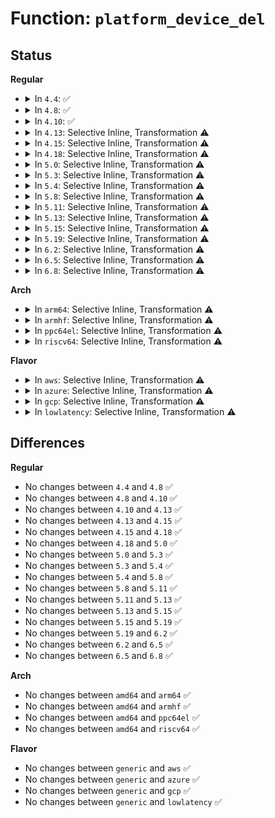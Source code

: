 # Function: <code>platform_device_del</code>

## Status
<b>Regular</b>
<ul>
<li>
<details>
<summary>In <code>4.4</code>: ✅</summary>

```c
void platform_device_del(struct platform_device *pdev);
```

**Collision:** Unique Global

**Inline:** No

**Transformation:** False

**Instances:**

```
In drivers/base/platform.c (ffffffff8154dd50)
Location: drivers/base/platform.c:412
Inline: False
Direct callers:
  - drivers/base/platform.c:__platform_create_bundle
  - drivers/base/platform.c:platform_add_devices
```
**Symbols:**

```
ffffffff8154dd50-ffffffff8154dde3: platform_device_del (STB_GLOBAL)
```
</details>
</li>
<li>
<details>
<summary>In <code>4.8</code>: ✅</summary>

```c
void platform_device_del(struct platform_device *pdev);
```

**Collision:** Unique Global

**Inline:** No

**Transformation:** False

**Instances:**

```
In drivers/base/platform.c (ffffffff8159fb70)
Location: drivers/base/platform.c:432
Inline: False
Direct callers:
  - drivers/base/platform.c:__platform_create_bundle
  - drivers/base/platform.c:platform_add_devices
```
**Symbols:**

```
ffffffff8159fb70-ffffffff8159fbf6: platform_device_del (STB_GLOBAL)
```
</details>
</li>
<li>
<details>
<summary>In <code>4.10</code>: ✅</summary>

```c
void platform_device_del(struct platform_device *pdev);
```

**Collision:** Unique Global

**Inline:** No

**Transformation:** False

**Instances:**

```
In drivers/base/platform.c (ffffffff815ce1b0)
Location: drivers/base/platform.c:447
Inline: False
Direct callers:
  - drivers/base/platform.c:__platform_create_bundle
  - drivers/base/platform.c:platform_add_devices
```
**Symbols:**

```
ffffffff815ce1b0-ffffffff815ce238: platform_device_del (STB_GLOBAL)
```
</details>
</li>
<li>
<details>
<summary>In <code>4.13</code>: Selective Inline, Transformation ⚠️</summary>

```c
void platform_device_del(struct platform_device *pdev);
```

**Collision:** Unique Global

**Inline:** Selective

**Transformation:** True

**Instances:**

```
In drivers/base/platform.c (ffffffff815e3576)
Location: drivers/base/platform.c:447
Inline: True
Inline callers:
  - drivers/base/platform.c:__platform_create_bundle
  - drivers/base/platform.c:platform_device_unregister
Direct callers:
  - drivers/base/platform.c:__platform_create_bundle
  - drivers/base/platform.c:platform_device_unregister
```
**Symbols:**

```
ffffffff815e30f0-ffffffff815e3172: platform_device_del.part.12 (STB_LOCAL)
ffffffff815e3180-ffffffff815e3197: platform_device_del (STB_GLOBAL)
```
</details>
</li>
<li>
<details>
<summary>In <code>4.15</code>: Selective Inline, Transformation ⚠️</summary>

```c
void platform_device_del(struct platform_device *pdev);
```

**Collision:** Unique Global

**Inline:** Selective

**Transformation:** True

**Instances:**

```
In drivers/base/platform.c (ffffffff8164a726)
Location: drivers/base/platform.c:447
Inline: True
Inline callers:
  - drivers/base/platform.c:__platform_create_bundle
  - drivers/base/platform.c:platform_device_unregister
Direct callers:
  - drivers/base/platform.c:__platform_create_bundle
  - drivers/base/platform.c:platform_device_unregister
```
**Symbols:**

```
ffffffff8164a2a0-ffffffff8164a322: platform_device_del.part.12 (STB_LOCAL)
ffffffff8164a330-ffffffff8164a347: platform_device_del (STB_GLOBAL)
```
</details>
</li>
<li>
<details>
<summary>In <code>4.18</code>: Selective Inline, Transformation ⚠️</summary>

```c
void platform_device_del(struct platform_device *pdev);
```

**Collision:** Unique Global

**Inline:** Selective

**Transformation:** True

**Instances:**

```
In drivers/base/platform.c (ffffffff81685c96)
Location: drivers/base/platform.c:446
Inline: True
Inline callers:
  - drivers/base/platform.c:__platform_create_bundle
  - drivers/base/platform.c:platform_device_unregister
Direct callers:
  - drivers/tty/serial/8250/8250_core.c:serial8250_init
  - drivers/base/platform.c:__platform_create_bundle
  - drivers/base/platform.c:platform_device_unregister
```
**Symbols:**

```
ffffffff816856b0-ffffffff81685732: platform_device_del.part.13 (STB_LOCAL)
ffffffff81685740-ffffffff81685756: platform_device_del (STB_GLOBAL)
```
</details>
</li>
<li>
<details>
<summary>In <code>5.0</code>: Selective Inline, Transformation ⚠️</summary>

```c
void platform_device_del(struct platform_device *pdev);
```

**Collision:** Unique Global

**Inline:** Selective

**Transformation:** True

**Instances:**

```
In drivers/base/platform.c (ffffffff816a591c)
Location: drivers/base/platform.c:447
Inline: True
Inline callers:
  - drivers/base/platform.c:__platform_create_bundle
  - drivers/base/platform.c:platform_device_unregister
Direct callers:
  - drivers/tty/serial/8250/8250_core.c:serial8250_init
  - drivers/base/platform.c:__platform_create_bundle
  - drivers/base/platform.c:platform_device_unregister
```
**Symbols:**

```
ffffffff816a5320-ffffffff816a5397: platform_device_del.part.14 (STB_LOCAL)
ffffffff816a53a0-ffffffff816a53bf: platform_device_del (STB_GLOBAL)
```
</details>
</li>
<li>
<details>
<summary>In <code>5.3</code>: Selective Inline, Transformation ⚠️</summary>

```c
void platform_device_del(struct platform_device *pdev);
```

**Collision:** Unique Global

**Inline:** Selective

**Transformation:** True

**Instances:**

```
In drivers/base/platform.c (ffffffff816de8ec)
Location: drivers/base/platform.c:487
Inline: True
Inline callers:
  - drivers/base/platform.c:__platform_create_bundle
  - drivers/base/platform.c:platform_device_unregister
Direct callers:
  - drivers/tty/serial/8250/8250_core.c:serial8250_init
  - drivers/base/platform.c:__platform_create_bundle
  - drivers/base/platform.c:platform_device_unregister
```
**Symbols:**

```
ffffffff816de2b0-ffffffff816de327: platform_device_del.part.0 (STB_LOCAL)
ffffffff816de330-ffffffff816de34f: platform_device_del (STB_GLOBAL)
```
</details>
</li>
<li>
<details>
<summary>In <code>5.4</code>: Selective Inline, Transformation ⚠️</summary>

```c
void platform_device_del(struct platform_device *pdev);
```

**Collision:** Unique Global

**Inline:** Selective

**Transformation:** True

**Instances:**

```
In drivers/base/platform.c (ffffffff81702b6c)
Location: drivers/base/platform.c:565
Inline: True
Inline callers:
  - drivers/base/platform.c:__platform_create_bundle
  - drivers/base/platform.c:platform_device_unregister
Direct callers:
  - drivers/tty/serial/8250/8250_core.c:serial8250_init
  - drivers/base/platform.c:__platform_create_bundle
  - drivers/base/platform.c:platform_device_unregister
```
**Symbols:**

```
ffffffff817024a0-ffffffff81702516: platform_device_del.part.0 (STB_LOCAL)
ffffffff81702520-ffffffff8170253f: platform_device_del (STB_GLOBAL)
```
</details>
</li>
<li>
<details>
<summary>In <code>5.8</code>: Selective Inline, Transformation ⚠️</summary>

```c
void platform_device_del(struct platform_device *pdev);
```

**Collision:** Unique Global

**Inline:** Selective

**Transformation:** True

**Instances:**

```
In drivers/base/platform.c (ffffffff817bce2c)
Location: drivers/base/platform.c:626
Inline: True
Inline callers:
  - drivers/base/platform.c:__platform_create_bundle
  - drivers/base/platform.c:platform_add_devices
Direct callers:
  - drivers/tty/serial/8250/8250_core.c:serial8250_init
  - drivers/base/platform.c:__platform_create_bundle
  - drivers/base/platform.c:platform_add_devices
```
**Symbols:**

```
ffffffff817bc230-ffffffff817bc2a6: platform_device_del.part.0 (STB_LOCAL)
ffffffff817bc2b0-ffffffff817bc2cf: platform_device_del (STB_GLOBAL)
```
</details>
</li>
<li>
<details>
<summary>In <code>5.11</code>: Selective Inline, Transformation ⚠️</summary>

```c
void platform_device_del(struct platform_device *pdev);
```

**Collision:** Unique Global

**Inline:** Selective

**Transformation:** True

**Instances:**

```
In drivers/base/platform.c (ffffffff817d1d18)
Location: drivers/base/platform.c:778
Inline: True
Inline callers:
  - drivers/base/platform.c:__platform_create_bundle
  - drivers/base/platform.c:platform_add_devices
Direct callers:
  - drivers/tty/serial/8250/8250_core.c:serial8250_init
  - drivers/base/platform.c:__platform_create_bundle
  - drivers/base/platform.c:platform_add_devices
```
**Symbols:**

```
ffffffff817d0e70-ffffffff817d0ee6: platform_device_del.part.0 (STB_LOCAL)
ffffffff817d0ef0-ffffffff817d0f0f: platform_device_del (STB_GLOBAL)
```
</details>
</li>
<li>
<details>
<summary>In <code>5.13</code>: Selective Inline, Transformation ⚠️</summary>

```c
void platform_device_del(struct platform_device *pdev);
```

**Collision:** Unique Global

**Inline:** Selective

**Transformation:** True

**Instances:**

```
In drivers/base/platform.c (ffffffff817b5748)
Location: drivers/base/platform.c:777
Inline: True
Inline callers:
  - drivers/base/platform.c:__platform_create_bundle
  - drivers/base/platform.c:platform_add_devices
Direct callers:
  - drivers/tty/serial/8250/8250_core.c:serial8250_init
  - drivers/base/platform.c:__platform_create_bundle
  - drivers/base/platform.c:platform_add_devices
```
**Symbols:**

```
ffffffff817b4890-ffffffff817b4906: platform_device_del.part.0 (STB_LOCAL)
ffffffff817b4910-ffffffff817b492f: platform_device_del (STB_GLOBAL)
```
</details>
</li>
<li>
<details>
<summary>In <code>5.15</code>: Selective Inline, Transformation ⚠️</summary>

```c
void platform_device_del(struct platform_device *pdev);
```

**Collision:** Unique Global

**Inline:** Selective

**Transformation:** True

**Instances:**

```
In drivers/base/platform.c (ffffffff8183ec58)
Location: drivers/base/platform.c:741
Inline: True
Inline callers:
  - drivers/base/platform.c:__platform_create_bundle
  - drivers/base/platform.c:platform_add_devices
Direct callers:
  - drivers/tty/serial/8250/8250_core.c:serial8250_init
  - drivers/base/platform.c:__platform_create_bundle
  - drivers/base/platform.c:platform_add_devices
```
**Symbols:**

```
ffffffff8183de80-ffffffff8183df02: platform_device_del.part.0 (STB_LOCAL)
ffffffff81d0330c-ffffffff81d03320: platform_device_del.part.0.cold (STB_LOCAL)
ffffffff8183df10-ffffffff8183df2f: platform_device_del (STB_GLOBAL)
```
</details>
</li>
<li>
<details>
<summary>In <code>5.19</code>: Selective Inline, Transformation ⚠️</summary>

```c
void platform_device_del(struct platform_device *pdev);
```

**Collision:** Unique Global

**Inline:** Selective

**Transformation:** True

**Instances:**

```
In drivers/base/platform.c (ffffffff81981b81)
Location: drivers/base/platform.c:746
Inline: True
Inline callers:
  - drivers/base/platform.c:__platform_create_bundle
  - drivers/base/platform.c:platform_add_devices
Direct callers:
  - drivers/tty/serial/8250/8250_core.c:serial8250_init
  - drivers/base/platform.c:__platform_create_bundle
  - drivers/base/platform.c:platform_add_devices
```
**Symbols:**

```
ffffffff81980c60-ffffffff81980cec: platform_device_del.part.0 (STB_LOCAL)
ffffffff81ecba85-ffffffff81ecba99: platform_device_del.part.0.cold (STB_LOCAL)
ffffffff81980cf0-ffffffff81980d1b: platform_device_del (STB_GLOBAL)
```
</details>
</li>
<li>
<details>
<summary>In <code>6.2</code>: Selective Inline, Transformation ⚠️</summary>

```c
void platform_device_del(struct platform_device *pdev);
```

**Collision:** Unique Global

**Inline:** Selective

**Transformation:** True

**Instances:**

```
In drivers/base/platform.c (ffffffff81aef841)
Location: drivers/base/platform.c:746
Inline: True
Inline callers:
  - drivers/base/platform.c:__platform_create_bundle
  - drivers/base/platform.c:platform_add_devices
Direct callers:
  - drivers/tty/serial/8250/8250_core.c:serial8250_init
  - drivers/base/platform.c:__platform_create_bundle
  - drivers/base/platform.c:platform_add_devices
```
**Symbols:**

```
ffffffff81aee7d0-ffffffff81aee85c: platform_device_del.part.0 (STB_LOCAL)
ffffffff82098736-ffffffff8209874a: platform_device_del.part.0.cold (STB_LOCAL)
ffffffff81aee870-ffffffff81aee89b: platform_device_del (STB_GLOBAL)
```
</details>
</li>
<li>
<details>
<summary>In <code>6.5</code>: Selective Inline, Transformation ⚠️</summary>

```c
void platform_device_del(struct platform_device *pdev);
```

**Collision:** Unique Global

**Inline:** Selective

**Transformation:** True

**Instances:**

```
In drivers/base/platform.c (ffffffff81b3dc21)
Location: drivers/base/platform.c:746
Inline: True
Inline callers:
  - drivers/base/platform.c:__platform_create_bundle
  - drivers/base/platform.c:platform_add_devices
Direct callers:
  - drivers/tty/serial/8250/8250_core.c:serial8250_init
  - drivers/base/platform.c:__platform_create_bundle
  - drivers/base/platform.c:platform_add_devices
```
**Symbols:**

```
ffffffff81b3cb90-ffffffff81b3cc1e: platform_device_del.part.0 (STB_LOCAL)
ffffffff82119722-ffffffff82119736: platform_device_del.part.0.cold (STB_LOCAL)
ffffffff81b3cc30-ffffffff81b3cc5b: platform_device_del (STB_GLOBAL)
```
</details>
</li>
<li>
<details>
<summary>In <code>6.8</code>: Selective Inline, Transformation ⚠️</summary>

```c
void platform_device_del(struct platform_device *pdev);
```

**Collision:** Unique Global

**Inline:** Selective

**Transformation:** True

**Instances:**

```
In drivers/base/platform.c (ffffffff81b95761)
Location: drivers/base/platform.c:746
Inline: True
Inline callers:
  - drivers/base/platform.c:__platform_create_bundle
  - drivers/base/platform.c:platform_add_devices
Direct callers:
  - drivers/tty/serial/8250/8250_core.c:serial8250_init
  - drivers/base/platform.c:__platform_create_bundle
  - drivers/base/platform.c:platform_add_devices
```
**Symbols:**

```
ffffffff81b946c0-ffffffff81b9474e: platform_device_del.part.0 (STB_LOCAL)
ffffffff821f76e4-ffffffff821f76f8: platform_device_del.part.0.cold (STB_LOCAL)
ffffffff81b94760-ffffffff81b9478b: platform_device_del (STB_GLOBAL)
```
</details>
</li>
</ul>
<b>Arch</b>
<ul>
<li>
<details>
<summary>In <code>arm64</code>: Selective Inline, Transformation ⚠️</summary>

```c
void platform_device_del(struct platform_device *pdev);
```

**Collision:** Unique Global

**Inline:** Selective

**Transformation:** True

**Instances:**

```
In drivers/base/platform.c (ffff8000108ee6a8)
Location: drivers/base/platform.c:565
Inline: True
Inline callers:
  - drivers/base/platform.c:__platform_create_bundle
  - drivers/base/platform.c:platform_device_unregister
Direct callers:
  - drivers/tty/serial/8250/8250_core.c:serial8250_init
  - drivers/base/platform.c:__platform_create_bundle
  - drivers/base/platform.c:platform_device_unregister
```
**Symbols:**

```
ffff8000108ede20-ffff8000108edeac: platform_device_del.part.0 (STB_LOCAL)
ffff8000108edeb0-ffff8000108edee8: platform_device_del (STB_GLOBAL)
```
</details>
</li>
<li>
<details>
<summary>In <code>armhf</code>: Selective Inline, Transformation ⚠️</summary>

```c
void platform_device_del(struct platform_device *pdev);
```

**Collision:** Unique Global

**Inline:** Selective

**Transformation:** True

**Instances:**

```
In drivers/base/platform.c (c09dc200)
Location: drivers/base/platform.c:565
Inline: True
Inline callers:
  - drivers/base/platform.c:__platform_create_bundle
  - drivers/base/platform.c:platform_device_unregister
Direct callers:
  - drivers/tty/serial/8250/8250_core.c:serial8250_init
  - drivers/base/platform.c:__platform_create_bundle
  - drivers/base/platform.c:platform_device_unregister
```
**Symbols:**

```
c09dbca4-c09dbd28: platform_device_del.part.0 (STB_LOCAL)
c09dbd28-c09dbd54: platform_device_del (STB_GLOBAL)
```
</details>
</li>
<li>
<details>
<summary>In <code>ppc64el</code>: Selective Inline, Transformation ⚠️</summary>

```c
void platform_device_del(struct platform_device *pdev);
```

**Collision:** Unique Global

**Inline:** Selective

**Transformation:** True

**Instances:**

```
In drivers/base/platform.c (c00000000098722c)
Location: drivers/base/platform.c:565
Inline: True
Inline callers:
  - drivers/base/platform.c:__platform_create_bundle
  - drivers/base/platform.c:platform_device_unregister
Direct callers:
  - drivers/tty/serial/8250/8250_core.c:serial8250_init
  - drivers/base/platform.c:__platform_create_bundle
  - drivers/base/platform.c:platform_device_unregister
```
**Symbols:**

```
c000000000986500-c0000000009865c0: platform_device_del.part.0 (STB_LOCAL)
c0000000009865c0-c0000000009865e8: platform_device_del (STB_GLOBAL)
```
</details>
</li>
<li>
<details>
<summary>In <code>riscv64</code>: Selective Inline, Transformation ⚠️</summary>

```c
void platform_device_del(struct platform_device *pdev);
```

**Collision:** Unique Global

**Inline:** Selective

**Transformation:** True

**Instances:**

```
In drivers/base/platform.c (ffffffe0005815fe)
Location: drivers/base/platform.c:565
Inline: True
Inline callers:
  - drivers/base/platform.c:__platform_create_bundle
  - drivers/base/platform.c:platform_device_unregister
Direct callers:
  - drivers/tty/serial/8250/8250_core.c:serial8250_init
  - drivers/base/platform.c:__platform_create_bundle
  - drivers/base/platform.c:platform_device_unregister
```
**Symbols:**

```
ffffffe000581074-ffffffe0005810f8: platform_device_del.part.0 (STB_LOCAL)
ffffffe0005810f8-ffffffe00058112a: platform_device_del (STB_GLOBAL)
```
</details>
</li>
</ul>
<b>Flavor</b>
<ul>
<li>
<details>
<summary>In <code>aws</code>: Selective Inline, Transformation ⚠️</summary>

```c
void platform_device_del(struct platform_device *pdev);
```

**Collision:** Unique Global

**Inline:** Selective

**Transformation:** True

**Instances:**

```
In drivers/base/platform.c (ffffffff816c82bc)
Location: drivers/base/platform.c:565
Inline: True
Inline callers:
  - drivers/base/platform.c:__platform_create_bundle
  - drivers/base/platform.c:platform_device_unregister
Direct callers:
  - drivers/tty/serial/8250/8250_core.c:serial8250_init
  - drivers/base/platform.c:__platform_create_bundle
  - drivers/base/platform.c:platform_device_unregister
```
**Symbols:**

```
ffffffff816c7bf0-ffffffff816c7c66: platform_device_del.part.0 (STB_LOCAL)
ffffffff816c7c70-ffffffff816c7c8f: platform_device_del (STB_GLOBAL)
```
</details>
</li>
<li>
<details>
<summary>In <code>azure</code>: Selective Inline, Transformation ⚠️</summary>

```c
void platform_device_del(struct platform_device *pdev);
```

**Collision:** Unique Global

**Inline:** Selective

**Transformation:** True

**Instances:**

```
In drivers/base/platform.c (ffffffff816a35bc)
Location: drivers/base/platform.c:565
Inline: True
Inline callers:
  - drivers/base/platform.c:__platform_create_bundle
  - drivers/base/platform.c:platform_device_unregister
Direct callers:
  - drivers/tty/serial/8250/8250_core.c:serial8250_init
  - drivers/base/platform.c:__platform_create_bundle
  - drivers/base/platform.c:platform_device_unregister
```
**Symbols:**

```
ffffffff816a2ef0-ffffffff816a2f66: platform_device_del.part.0 (STB_LOCAL)
ffffffff816a2f70-ffffffff816a2f8f: platform_device_del (STB_GLOBAL)
```
</details>
</li>
<li>
<details>
<summary>In <code>gcp</code>: Selective Inline, Transformation ⚠️</summary>

```c
void platform_device_del(struct platform_device *pdev);
```

**Collision:** Unique Global

**Inline:** Selective

**Transformation:** True

**Instances:**

```
In drivers/base/platform.c (ffffffff816f682c)
Location: drivers/base/platform.c:565
Inline: True
Inline callers:
  - drivers/base/platform.c:__platform_create_bundle
  - drivers/base/platform.c:platform_device_unregister
Direct callers:
  - drivers/tty/serial/8250/8250_core.c:serial8250_init
  - drivers/base/platform.c:__platform_create_bundle
  - drivers/base/platform.c:platform_device_unregister
```
**Symbols:**

```
ffffffff816f6160-ffffffff816f61d6: platform_device_del.part.0 (STB_LOCAL)
ffffffff816f61e0-ffffffff816f61ff: platform_device_del (STB_GLOBAL)
```
</details>
</li>
<li>
<details>
<summary>In <code>lowlatency</code>: Selective Inline, Transformation ⚠️</summary>

```c
void platform_device_del(struct platform_device *pdev);
```

**Collision:** Unique Global

**Inline:** Selective

**Transformation:** True

**Instances:**

```
In drivers/base/platform.c (ffffffff817110cc)
Location: drivers/base/platform.c:565
Inline: True
Inline callers:
  - drivers/base/platform.c:__platform_create_bundle
  - drivers/base/platform.c:platform_device_unregister
Direct callers:
  - drivers/tty/serial/8250/8250_core.c:serial8250_init
  - drivers/base/platform.c:__platform_create_bundle
  - drivers/base/platform.c:platform_device_unregister
```
**Symbols:**

```
ffffffff817109f0-ffffffff81710a66: platform_device_del.part.0 (STB_LOCAL)
ffffffff81710a70-ffffffff81710a8f: platform_device_del (STB_GLOBAL)
```
</details>
</li>
</ul>

## Differences
<b>Regular</b>
<ul>
<li>
No changes between <code>4.4</code> and <code>4.8</code> ✅
</li>
<li>
No changes between <code>4.8</code> and <code>4.10</code> ✅
</li>
<li>
No changes between <code>4.10</code> and <code>4.13</code> ✅
</li>
<li>
No changes between <code>4.13</code> and <code>4.15</code> ✅
</li>
<li>
No changes between <code>4.15</code> and <code>4.18</code> ✅
</li>
<li>
No changes between <code>4.18</code> and <code>5.0</code> ✅
</li>
<li>
No changes between <code>5.0</code> and <code>5.3</code> ✅
</li>
<li>
No changes between <code>5.3</code> and <code>5.4</code> ✅
</li>
<li>
No changes between <code>5.4</code> and <code>5.8</code> ✅
</li>
<li>
No changes between <code>5.8</code> and <code>5.11</code> ✅
</li>
<li>
No changes between <code>5.11</code> and <code>5.13</code> ✅
</li>
<li>
No changes between <code>5.13</code> and <code>5.15</code> ✅
</li>
<li>
No changes between <code>5.15</code> and <code>5.19</code> ✅
</li>
<li>
No changes between <code>5.19</code> and <code>6.2</code> ✅
</li>
<li>
No changes between <code>6.2</code> and <code>6.5</code> ✅
</li>
<li>
No changes between <code>6.5</code> and <code>6.8</code> ✅
</li>
</ul>
<b>Arch</b>
<ul>
<li>
No changes between <code>amd64</code> and <code>arm64</code> ✅
</li>
<li>
No changes between <code>amd64</code> and <code>armhf</code> ✅
</li>
<li>
No changes between <code>amd64</code> and <code>ppc64el</code> ✅
</li>
<li>
No changes between <code>amd64</code> and <code>riscv64</code> ✅
</li>
</ul>
<b>Flavor</b>
<ul>
<li>
No changes between <code>generic</code> and <code>aws</code> ✅
</li>
<li>
No changes between <code>generic</code> and <code>azure</code> ✅
</li>
<li>
No changes between <code>generic</code> and <code>gcp</code> ✅
</li>
<li>
No changes between <code>generic</code> and <code>lowlatency</code> ✅
</li>
</ul>

